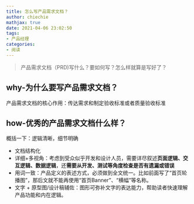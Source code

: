 ```yaml
---
title: 怎么写产品需求文档？
author: chiechie
mathjax: true
date: 2021-04-06 23:02:50
tags:
- 产品经理
categories:
- 阅读
---
```

> 产品需求文档（PRD)写什么？要如何写？怎么样就算是写好了？


##  why-为什么要写产品需求文档？

产品需求文档的核心作用：传达需求和制定验收标准或者质量验收标准

## how-优秀的产品需求文档什么样？

概括一下：逻辑清晰，细节明确
 
- 文档结构化
- 详细+多视角：考虑到受众似乎开发和设计人员，需要详尽叙述**页面逻辑、交互逻辑、数据逻辑**，还**需要从开发、测试等角度检查是否有遗漏或错误**
- 用词一致：产品定义的表述方式，必须做到全文统一。比如前面写了“首页轮播图”，那后文就不能再使用“首页Banner”、“横幅”等名称。
- 文字 + 原型图/设计稿辅佐：图形可弥补文字的表达能力，帮助读者快速理解产品功能和内在逻辑。